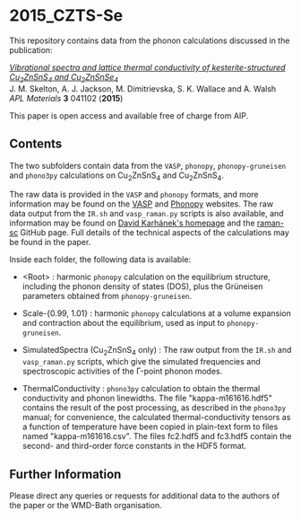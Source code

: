 2015_CZTS-Se
============

This repository contains data from the phonon calculations discussed in the publication:

[*Vibrational spectra and lattice thermal conductivity of kesterite-structured Cu<sub>2</sub>ZnSnS<sub>4</sub> and Cu<sub>2</sub>ZnSnSe<sub>4</sub>*](http://scitation.aip.org/content/aip/journal/aplmater/3/4/10.1063/1.4917044)  
J. M. Skelton, A. J. Jackson, M. Dimitrievska, S. K. Wallace and A. Walsh  
*APL Materials* **3** 041102 (**2015**)

This paper is open access and available free of charge from AIP.


Contents
------------
The two subfolders contain data from the `VASP`, `phonopy`, `phonopy-gruneisen` and `phono3py` calculations on Cu<sub>2</sub>ZnSnS<sub>4</sub> and Cu<sub>2</sub>ZnSnS<sub>4</sub>.

The raw data is provided in the `VASP` and `phonopy` formats, and more information may be found on the [VASP](https://www.vasp.at/) and [Phonopy](http://phonopy.sourceforge.net/) websites. The raw data output from the `IR.sh` and `vasp_raman.py` scripts is also available, and information may be found on [David Karhánek's homepage](http://homepage.univie.ac.at/david.karhanek/downloads.html) and the [raman-sc](https://github.com/raman-sc/VASP) GitHub page. Full details of the technical aspects of the calculations may be found in the paper.

Inside each folder, the following data is available:

- \<Root\> : harmonic `phonopy` calculation on the equilibrium structure, including the phonon density of states (DOS), plus the Grüneisen parameters obtained from `phonopy-gruneisen`.

- Scale-{0.99, 1.01} : harmonic `phonopy` calculations at a volume expansion and contraction about the equilibrium, used as input to `phonopy-gruneisen`.

- SimulatedSpectra (Cu<sub>2</sub>ZnSnS<sub>4</sub> only) : The raw output from the `IR.sh` and `vasp_raman.py` scripts, which give the simulated frequencies and spectroscopic activities of the Γ-point phonon modes.

- ThermalConductivity : `phono3py` calculation to obtain the thermal conductivity and phonon linewidths. The file "kappa-m161616.hdf5" contains the result of the post processing, as described in the `phono3py` manual; for convenience, the calculated thermal-conductivity tensors as a function of temperature have been copied in plain-text form to files named "kappa-m161616.csv". The files fc2.hdf5 and fc3.hdf5 contain the second- and third-order force constants in the HDF5 format.


Further Information
-------------------
Please direct any queries or requests for additional data to the authors of the paper or the WMD-Bath organisation.
